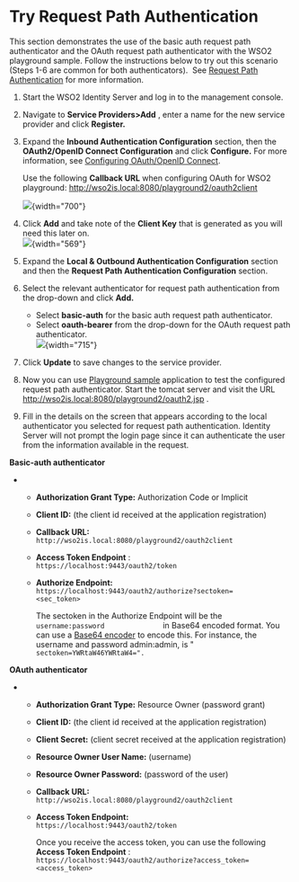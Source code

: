 # Try Request Path Authentication

This section demonstrates the use of the basic auth request path
authenticator and the OAuth request path authenticator with the WSO2
playground sample. Follow the instructions below to try out this
scenario (Steps 1-6 are common for both authenticators).  See [Request
Path Authentication](_Request_Path_Authentication_) for more
information.

1.  Start the WSO2 Identity Server and log in to the management console.
2.  Navigate to **Service Providers\>Add** , enter a name for the new
    service provider and click **Register.**
3.  Expand the **Inbound Authentication Configuration** section, then
    the **OAuth2/OpenID Connect Configuration** and click **Configure.**
    For more information, see [Configuring OAuth/OpenID
    Connect](_Configuring_OAuth2-OpenID_Connect_Single-Sign-On_).

    Use the following **Callback URL** when configuring OAuth for WSO2
    playground: http://wso2is.local:8080/playground2/oauth2client

    ![](attachments/103329962/103329963.png){width="700"}

4.  Click **Add** and take note of the **Client Key** that is generated
    as you will need this later on.  
    ![](attachments/103329962/103329967.png){width="569"}
5.  Expand the **Local & Outbound Authentication Configuration** section
    and then the **Request Path Authentication Configuration** section.
6.  Select the relevant authenticator for request path authentication
    from the drop-down and click **Add.**
    -   Select **basic-auth** for the basic auth request path
        authenticator.
    -   Select **oauth-bearer** from the drop-down for the OAuth request
        path authenticator.  
        ![](attachments/103329962/103329965.png){width="715"}
7.  Click **Update** to save changes to the service provider.
8.  Now you can use [Playground
    sample](https://docs.wso2.com/display/IS540/OAuth+2.0+with+WSO2+Playground)
    application to test the configured request path authenticator. Start
    the tomcat server and visit the URL
    http://wso2is.local:8080/playground2/oauth2.jsp .
9.  Fill in the details on the screen that appears according to the
    local authenticator you selected for request path authentication.
    Identity Server will not prompt the login page since it can
    authenticate the user from the information available in the request.

**Basic-auth authenticator**

-   -   **Authorization Grant Type:** Authorization Code or Implicit
    -   **Client ID:** (the client id received at the application
        registration)
    -   **Callback URL:**
        `                               http://wso2is.local:8080/playground2/oauth2client                             `

    -   **Access Token Endpoint** :
        `               https://localhost:9443/oauth2/token              `

    -   **Authorize Endpoint:**
        `                               https://localhost:9443/oauth2/authorize?sectoken=                              <sec_token>              `

        The sectoken in the Authorize Endpoint will be the
        `                username:password               ` in Base64
        encoded format. You can use a [Base64
        encoder](https://www.base64encode.org/) to encode this. For
        instance, the username and password admin:admin, is "
        `                sectoken=YWRtaW46YWRtaW4=".               `

**OAuth authenticator**

-   -   **Authorization Grant Type:** Resource Owner (password grant)
    -   **Client ID:** (the client id received at the application
        registration)
    -   **Client Secret:** (client secret received at the application
        registration)
    -   **Resource Owner User Name:** (username)
    -   **Resource Owner Password:** (password of the user)
    -   **Callback URL:**
        `                               http://wso2is.local:8080/playground2/oauth2client                             `

    -   **Access Token Endpoint:**
        `                               https://localhost:9443/oauth2/token                             `

        Once you receive the access token, you can use the following
        **Access Token Endpoint** :
        `                                 https://localhost:9443/oauth2/authorize?access_token=                                <access_token>               `
